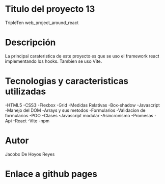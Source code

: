 
# Titulo del proyecto 13

TripleTen web_project_around_react

# Descripción

La principal carateristica de este proyecto es que se uso el framework react
implementando los hooks. Tambien se uso Vite.

# Tecnologias y caracteristicas utilizadas

-HTML5
-CSS3
-Flexbox
-Grid
-Medidas Relativas
-Box-shadow
-Javascript
-Manejo del DOM
-Arrays y sus metodos
-Formularios
-Validacion de formularios
-POO
-Clases
-Javascript modular
-Asincronismo
-Promesas
-Api
-React
-Vite
-npm

# Autor

Jacobo De Hoyos Reyes

# Enlace a github pages


